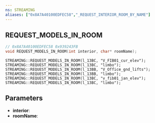```yaml
---
ns: STREAMING
aliases: ["0x8A7A40100EDFEC58","_REQUEST_INTERIOR_ROOM_BY_NAME"]
---
```

## REQUEST_MODELS_IN_ROOM

```c
// 0x8A7A40100EDFEC58 0x939243FB
void REQUEST_MODELS_IN_ROOM(int interior, char* roomName);
```

```
STREAMING::REQUEST_MODELS_IN_ROOM(l_13BC, "V_FIB01_cur_elev");
STREAMING::REQUEST_MODELS_IN_ROOM(l_13BC, "limbo");
STREAMING::REQUEST_MODELS_IN_ROOM(l_13BB, "V_Office_gnd_lifts");
STREAMING::REQUEST_MODELS_IN_ROOM(l_13BB, "limbo");
STREAMING::REQUEST_MODELS_IN_ROOM(l_13BC, "v_fib01_jan_elev");
STREAMING::REQUEST_MODELS_IN_ROOM(l_13BC, "limbo");
```

## Parameters
* **interior**: 
* **roomName**: 

